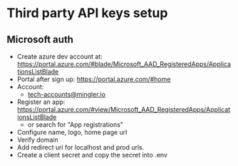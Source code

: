 # Third party API keys setup

## Microsoft auth

- Create azure dev account at: https://portal.azure.com/#blade/Microsoft_AAD_RegisteredApps/ApplicationsListBlade
- Portal after sign up: https://portal.azure.com/#home
- Account:
  - tech-accounts@mingler.io
- Register an app: https://portal.azure.com/#view/Microsoft_AAD_RegisteredApps/ApplicationsListBlade
  - or search for "App registrations"
- Configure name, logo, home page url
- Verify domain
- Add redirect uri for localhost and prod urls.
- Create a client secret and copy the secret into .env